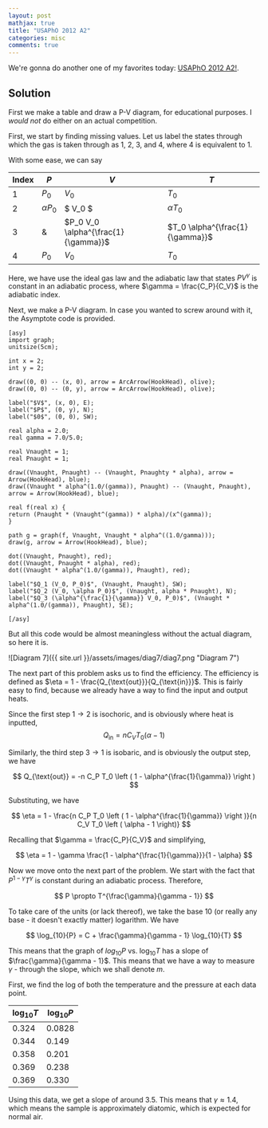 ```yaml
---
layout: post
mathjax: true
title: "USAPhO 2012 A2"
categories: misc
comments: true
---
```


We're gonna do another one of my favorites today: [USAPhO 2012 A2!](https://aapt.org/physicsteam/2013/upload/E3-2-3.pdf).

## Solution

First we make a table and draw a P-V diagram, for educational purposes.
I *would not* do either on an actual competition.

First, we start by finding missing values.
Let us label the states through which the gas is taken through as 1, 2, 3, and 4, where 4 is equivalent to 1.

With some ease, we can say

| Index | $P$ | $V$ | $T$ |
|---|---|---|---|
| 1 | $P_0$ | $V_0$ | $T_0$ |
| 2 | $\alpha P_0$ | $ V_0 $ | $\alpha T_0$ |
| 3 | & | $P_0 V_0 \alpha^{\frac{1}{\gamma}}$ | $T_0 \alpha^{\frac{1}{\gamma}}$ |
| 4 | $P_0$ | $V_0$ | $T_0$ |

Here, we have use the ideal gas law and the adiabatic law that states $PV^{\gamma}$ is constant in an adiabatic process, where $\gamma = \frac{C_P}{C_V}$ is the adiabatic index.

Next, we make a P-V diagram.
In case you wanted to screw around with it, the Asymptote code is provided.

```Asymptote
[asy]
import graph;
unitsize(5cm);

int x = 2;
int y = 2;

draw((0, 0) -- (x, 0), arrow = ArcArrow(HookHead), olive);
draw((0, 0) -- (0, y), arrow = ArcArrow(HookHead), olive);

label("$V$", (x, 0), E);
label("$P$", (0, y), N);
label("$0$", (0, 0), SW);

real alpha = 2.0;
real gamma = 7.0/5.0;

real Vnaught = 1;
real Pnaught = 1;

draw((Vnaught, Pnaught) -- (Vnaught, Pnaughty * alpha), arrow = Arrow(HookHead), blue);
draw((Vnaught * alpha^(1.0/(gamma)), Pnaught) -- (Vnaught, Pnaught), arrow = Arrow(HookHead), blue);

real f(real x) {
return (Pnaught * (Vnaught^(gamma)) * alpha)/(x^(gamma));
}

path g = graph(f, Vnaught, Vnaught * alpha^((1.0/gamma)));
draw(g, arrow = Arrow(HookHead), blue);

dot((Vnaught, Pnaught), red);
dot((Vnaught, Pnaught * alpha), red);
dot((Vnaught * alpha^(1.0/(gamma)), Pnaught), red);

label("$Q_1 (V_0, P_0)$", (Vnaught, Pnaught), SW);
label("$Q_2 (V_0, \alpha P_0)$", (Vnaught, alpha * Pnaught), N);
label("$Q_3 (\alpha^{\frac{1}{\gamma}} V_0, P_0)$", (Vnaught * alpha^(1.0/(gamma)), Pnaught), SE);

[/asy]
```

But all this code would be almost meaningless without the actual diagram, so here it is.

![Diagram 7]({{ site.url }}/assets/images/diag7/diag7.png "Diagram 7")

The next part of this problem asks us to find the efficiency.
The efficiency is defined as $\eta = 1 - \frac{Q_{\text{out}}}{Q_{\text{in}}}$.
This is fairly easy to find, because we already have a way to find the input and output heats.

Since the first step $1 \to 2$ is isochoric, and is obviously where heat is inputted,
$$
Q_{\text{in}} = n C_V T_0 \left ( \alpha - 1 \right)
$$

Similarly, the third step $3 \to 1$ is isobaric, and is obviously the output step, we have

$$
Q_{\text{out}} = -n C_P T_0 \left ( 1 - \alpha^{\frac{1}{\gamma}} \right )
$$

Substituting, we have

$$
\eta = 1 - \frac{n C_P T_0 \left ( 1 - \alpha^{\frac{1}{\gamma}} \right )}{n C_V T_0 \left ( \alpha - 1 \right)}
$$

Recalling that $\gamma = \frac{C_P}{C_V}$ and simplifying,

$$
\eta = 1 - \gamma \frac{1 - \alpha^{\frac{1}{\gamma}}}{1 - \alpha}
$$

Now we move onto the next part of the problem.
We start with the fact that $P^{1- \gamma} T^{\gamma}$ is constant during an adiabatic process.
Therefore,

$$
P \propto T^{\frac{\gamma}{\gamma - 1}}
$$

To take care of the units (or lack thereof), we take the base 10 (or really any base - it doesn't exactly matter) logarithm.
We have

$$
\log_{10}{P} = C + \frac{\gamma}{\gamma - 1} \log_{10}{T}
$$

This means that the graph of $log_{10}{P}$ vs. $\log_{10}{T}$ has a slope of $\frac{\gamma}{\gamma - 1}$.
This means that we have a way to measure $\gamma$ - through the slope, which we shall denote $m$.

First, we find the log of both the temperature and the pressure at each data point.

|$\log_{10}{T}$| $\log_{10}{P}$ |
|---|---|
|0.324 | 0.0828 |
|0.344 | 0.149 |
|0.358 | 0.201 |
|0.369 | 0.238 |
|0.369 | 0.330 |

Using this data, we get a slope of around 3.5.
This means that $\gamma \approx 1.4$, which means the sample is approximately diatomic, which is expected for normal air.
